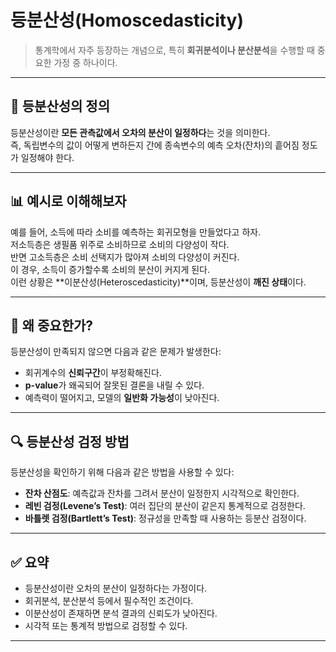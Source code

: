 # 등분산성(Homoscedasticity)
> 통계학에서 자주 등장하는 개념으로, 특히 **회귀분석이나 분산분석**을 수행할 때 중요한 가정 중 하나이다.

---

## 📘 등분산성의 정의

등분산성이란 **모든 관측값에서 오차의 분산이 일정하다**는 것을 의미한다.  
즉, 독립변수의 값이 어떻게 변하든지 간에 종속변수의 예측 오차(잔차)의 흩어짐 정도가 일정해야 한다.

---

## 📊 예시로 이해해보자

예를 들어, 소득에 따라 소비를 예측하는 회귀모형을 만들었다고 하자.  
저소득층은 생필품 위주로 소비하므로 소비의 다양성이 작다.  
반면 고소득층은 소비 선택지가 많아져 소비의 다양성이 커진다.  
이 경우, 소득이 증가할수록 소비의 분산이 커지게 된다.  
이런 상황은 **이분산성(Heteroscedasticity)**이며, 등분산성이 **깨진 상태**이다.

---

## 📐 왜 중요한가?

등분산성이 만족되지 않으면 다음과 같은 문제가 발생한다:

- 회귀계수의 **신뢰구간**이 부정확해진다.  
- **p-value**가 왜곡되어 잘못된 결론을 내릴 수 있다.  
- 예측력이 떨어지고, 모델의 **일반화 가능성**이 낮아진다.

---

## 🔍 등분산성 검정 방법

등분산성을 확인하기 위해 다음과 같은 방법을 사용할 수 있다:

- **잔차 산점도**: 예측값과 잔차를 그려서 분산이 일정한지 시각적으로 확인한다.  
- **레빈 검정(Levene’s Test)**: 여러 집단의 분산이 같은지 통계적으로 검정한다.  
- **바틀렛 검정(Bartlett’s Test)**: 정규성을 만족할 때 사용하는 등분산 검정이다.

---

## ✅ 요약

- 등분산성이란 오차의 분산이 일정하다는 가정이다.  
- 회귀분석, 분산분석 등에서 필수적인 조건이다.  
- 이분산성이 존재하면 분석 결과의 신뢰도가 낮아진다.  
- 시각적 또는 통계적 방법으로 검정할 수 있다.

---
